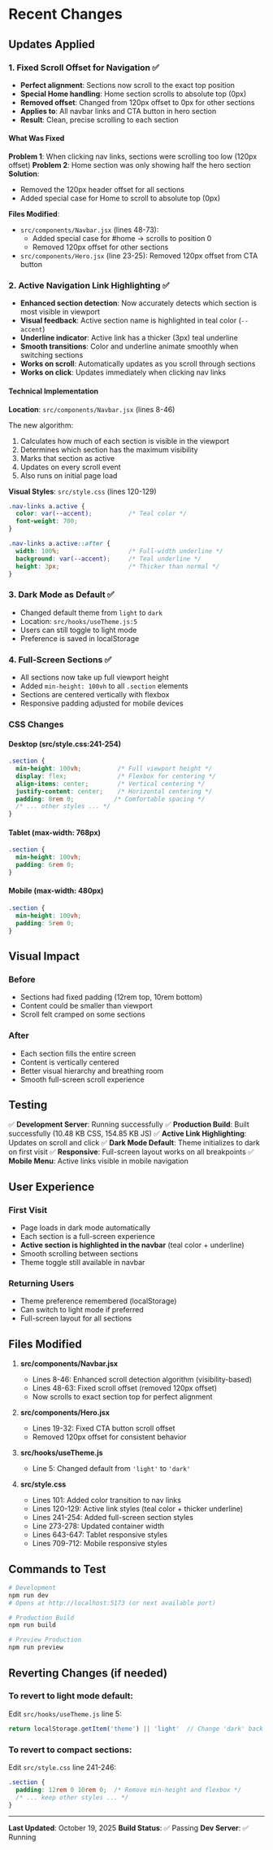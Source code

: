 # Recent Changes

## Updates Applied

### 1. Fixed Scroll Offset for Navigation ✅
- **Perfect alignment**: Sections now scroll to the exact top position
- **Special Home handling**: Home section scrolls to absolute top (0px)
- **Removed offset**: Changed from 120px offset to 0px for other sections
- **Applies to**: All navbar links and CTA button in hero section
- **Result**: Clean, precise scrolling to each section

#### What Was Fixed
**Problem 1**: When clicking nav links, sections were scrolling too low (120px offset)
**Problem 2**: Home section was only showing half the hero section
**Solution**:
- Removed the 120px header offset for all sections
- Added special case for Home to scroll to absolute top (0px)

**Files Modified**:
- `src/components/Navbar.jsx` (lines 48-73):
  - Added special case for #home → scrolls to position 0
  - Removed 120px offset for other sections
- `src/components/Hero.jsx` (line 23-25): Removed 120px offset from CTA button

### 2. Active Navigation Link Highlighting ✅
- **Enhanced section detection**: Now accurately detects which section is most visible in viewport
- **Visual feedback**: Active section name is highlighted in teal color (`--accent`)
- **Underline indicator**: Active link has a thicker (3px) teal underline
- **Smooth transitions**: Color and underline animate smoothly when switching sections
- **Works on scroll**: Automatically updates as you scroll through sections
- **Works on click**: Updates immediately when clicking nav links

#### Technical Implementation
**Location**: `src/components/Navbar.jsx` (lines 8-46)

The new algorithm:
1. Calculates how much of each section is visible in the viewport
2. Determines which section has the maximum visibility
3. Marks that section as active
4. Updates on every scroll event
5. Also runs on initial page load

**Visual Styles**: `src/style.css` (lines 120-129)
```css
.nav-links a.active {
  color: var(--accent);          /* Teal color */
  font-weight: 700;
}

.nav-links a.active::after {
  width: 100%;                   /* Full-width underline */
  background: var(--accent);     /* Teal underline */
  height: 3px;                   /* Thicker than normal */
}
```

### 3. Dark Mode as Default ✅
- Changed default theme from `light` to `dark`
- Location: `src/hooks/useTheme.js:5`
- Users can still toggle to light mode
- Preference is saved in localStorage

### 4. Full-Screen Sections ✅
- All sections now take up full viewport height
- Added `min-height: 100vh` to all `.section` elements
- Sections are centered vertically with flexbox
- Responsive padding adjusted for mobile devices

### CSS Changes

#### Desktop (src/style.css:241-254)
```css
.section {
  min-height: 100vh;          /* Full viewport height */
  display: flex;              /* Flexbox for centering */
  align-items: center;        /* Vertical centering */
  justify-content: center;    /* Horizontal centering */
  padding: 8rem 0;           /* Comfortable spacing */
  /* ... other styles ... */
}
```

#### Tablet (max-width: 768px)
```css
.section {
  min-height: 100vh;
  padding: 6rem 0;
}
```

#### Mobile (max-width: 480px)
```css
.section {
  min-height: 100vh;
  padding: 5rem 0;
}
```

## Visual Impact

### Before
- Sections had fixed padding (12rem top, 10rem bottom)
- Content could be smaller than viewport
- Scroll felt cramped on some sections

### After
- Each section fills the entire screen
- Content is vertically centered
- Better visual hierarchy and breathing room
- Smooth full-screen scroll experience

## Testing

✅ **Development Server**: Running successfully
✅ **Production Build**: Built successfully (10.48 KB CSS, 154.85 KB JS)
✅ **Active Link Highlighting**: Updates on scroll and click
✅ **Dark Mode Default**: Theme initializes to dark on first visit
✅ **Responsive**: Full-screen layout works on all breakpoints
✅ **Mobile Menu**: Active links visible in mobile navigation

## User Experience

### First Visit
- Page loads in dark mode automatically
- Each section is a full-screen experience
- **Active section is highlighted in the navbar** (teal color + underline)
- Smooth scrolling between sections
- Theme toggle still available in navbar

### Returning Users
- Theme preference remembered (localStorage)
- Can switch to light mode if preferred
- Full-screen layout for all sections

## Files Modified

1. **src/components/Navbar.jsx**
   - Lines 8-46: Enhanced scroll detection algorithm (visibility-based)
   - Lines 48-63: Fixed scroll offset (removed 120px offset)
   - Now scrolls to exact section top for perfect alignment

2. **src/components/Hero.jsx**
   - Lines 19-32: Fixed CTA button scroll offset
   - Removed 120px offset for consistent behavior

3. **src/hooks/useTheme.js**
   - Line 5: Changed default from `'light'` to `'dark'`

4. **src/style.css**
   - Lines 101: Added color transition to nav links
   - Lines 120-129: Active link styles (teal color + thicker underline)
   - Lines 241-254: Added full-screen section styles
   - Line 273-278: Updated container width
   - Lines 643-647: Tablet responsive styles
   - Lines 709-712: Mobile responsive styles

## Commands to Test

```bash
# Development
npm run dev
# Opens at http://localhost:5173 (or next available port)

# Production Build
npm run build

# Preview Production
npm run preview
```

## Reverting Changes (if needed)

### To revert to light mode default:
Edit `src/hooks/useTheme.js` line 5:
```javascript
return localStorage.getItem('theme') || 'light'  // Change 'dark' back to 'light'
```

### To revert to compact sections:
Edit `src/style.css` line 241-246:
```css
.section {
  padding: 12rem 0 10rem 0;  /* Remove min-height and flexbox */
  /* ... keep other styles ... */
}
```

---

**Last Updated**: October 19, 2025
**Build Status**: ✅ Passing
**Dev Server**: ✅ Running

